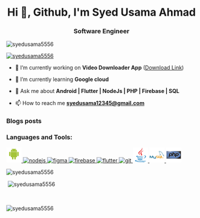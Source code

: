 <h1 align="center">Hi 👋, Github, I'm Syed Usama Ahmad</h1>
<h3 align="center">Software Engineer</h3>

<p align="left"> <img src="https://komarev.com/ghpvc/?username=syedusama5556&label=Profile%20views&color=0e75b6&style=flat" alt="syedusama5556" /> </p>

<p align="left"> <a href="https://github.com/ryo-ma/github-profile-trophy"><img src="https://github-profile-trophy.vercel.app/?username=syedusama5556" alt="syedusama5556" /></a> </p>

- 🔭 I’m currently working on **Video Downloader App**  (<a href="https://play.google.com/store/apps/details?id=com.infusiblecoder.allinonevideodownloader" target="_blank"><u>Download Link</u></a>) 

- 🌱 I’m currently learning **Google cloud**

- 💬 Ask me about **Android | Flutter | NodeJs | PHP | Firebase | SQL**

- 📫 How to reach me **syedusama12345@gmail.com**

### Blogs posts
<!-- BLOG-POST-LIST:START -->
<!-- BLOG-POST-LIST:END -->



<h3 align="left">Languages and Tools:</h3>

<p align="left"> 
  <a href="https://developer.android.com" target="_blank"> <img src="https://raw.githubusercontent.com/devicons/devicon/master/icons/android/android-original-wordmark.svg" alt="android" width="40" height="40"/> </a> 
  <a href="https://nodejs.org/en/" target="_blank"> <img src="https://www.vectorlogo.zone/logos/nodejs/nodejs-icon.svg" alt="nodejs" width="40" height="40"/> </a> 
  <a href="https://www.figma.com/" target="_blank"> <img src="https://www.vectorlogo.zone/logos/figma/figma-icon.svg" alt="figma" width="40" height="40"/> </a> 
  <a href="https://firebase.google.com/" target="_blank"> <img src="https://www.vectorlogo.zone/logos/firebase/firebase-icon.svg" alt="firebase" width="40" height="40"/> </a> 
  <a href="https://flutter.dev" target="_blank"> <img src="https://www.vectorlogo.zone/logos/flutterio/flutterio-icon.svg" alt="flutter" width="40" height="40"/> </a> <a href="https://git-scm.com/" target="_blank"> <img src="https://www.vectorlogo.zone/logos/git-scm/git-scm-icon.svg" alt="git" width="40" height="40"/> </a> 
  <a href="https://www.java.com" target="_blank"> <img src="https://raw.githubusercontent.com/devicons/devicon/master/icons/java/java-original.svg" alt="java" width="40" height="40"/> </a> 
  <a href="https://www.mysql.com/" target="_blank"> <img src="https://raw.githubusercontent.com/devicons/devicon/master/icons/mysql/mysql-original-wordmark.svg" alt="mysql" width="40" height="40"/> </a> 
  <a href="https://www.php.net" target="_blank"> <img src="https://raw.githubusercontent.com/devicons/devicon/master/icons/php/php-original.svg" alt="php" width="40" height="40"/> </a> </p>




<p><img align="left" src="https://github-readme-stats.vercel.app/api/top-langs?username=syedusama5556&show_icons=true&locale=en&layout=compact&langs_count=20" alt="syedusama5556" /></p><br>

<p>&nbsp;<img align="center" src="https://github-readme-stats.vercel.app/api?username=syedusama5556&show_icons=true&locale=en&count_private=true" alt="syedusama5556" /></p><br>

<p><img align="center" src="https://github-readme-streak-stats.herokuapp.com/?user=syedusama5556&" alt="syedusama5556" /></p>
